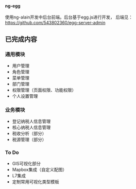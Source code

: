 #### ng-egg
使用ng-alain开发中后台前端。后台基于egg.js进行开发，
后端见：https://github.com/543802360/egg-server-admin

## 已完成内容
### 通用模块
- 用户管理
- 角色管理
- 菜单管理
- 部门管理
- 权限管理（页面权限、功能权限）
- 个人设置管理

### 业务模块

- 登记纳税人信息管理
- 核心纳税人信息管理
- 税收分析（部分）
- 税源管理（部分）

### To Do

- GIS可视化部分
- Mapbox集成（自定义配图）
- L7集成
- 定制常用可视化类型模板
